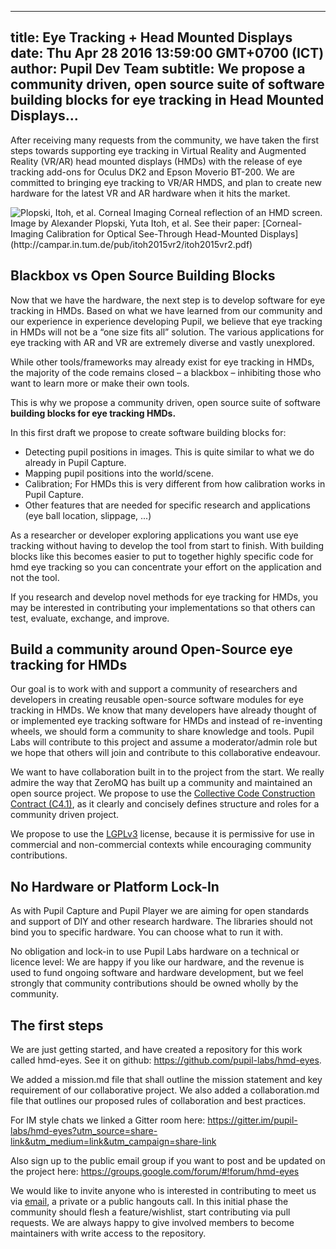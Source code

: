 ---
 title: Eye Tracking + Head Mounted Displays
 date: Thu Apr 28 2016 13:59:00 GMT+0700 (ICT)
 author: Pupil Dev Team
 subtitle: We propose a community driven, open source suite of software building blocks for eye tracking in Head Mounted Displays...
 --- 

After receiving many requests from the community, we have taken the first steps towards supporting eye tracking in Virtual Reality and Augmented Reality (VR/AR) head mounted displays (HMDs) with the release of eye tracking add-ons for Oculus DK2 and Epson Moverio BT-200. We are committed to bringing eye tracking to VR/AR HMDS, and plan to create new hardware for the latest VR and AR hardware when it hits the market. 

<img src="../../../../media/images/blog/plopski_itoh_corneal-reflection.png" class='Feature-image' alt="Plopski, Itoh, et al. Corneal Imaging">
Corneal reflection of an HMD screen. Image by Alexander Plopski, Yuta Itoh, et al. See their paper: [Corneal-Imaging Calibration for Optical See-Through Head-Mounted Displays](http://campar.in.tum.de/pub/itoh2015vr2/itoh2015vr2.pdf)

## Blackbox vs Open Source Building Blocks
Now that we have the hardware, the next step is to develop software for eye tracking in HMDs. Based on what we have learned from our community and our experience in experience developing Pupil, we believe that eye tracking in HMDs will not be a “one size fits all” solution. The various applications for eye tracking with AR and VR are extremely diverse and vastly unexplored. 

While other tools/frameworks may already exist for eye tracking in HMDs, the majority of the code remains closed – a blackbox – inhibiting those who want to learn more or make their own tools.  

This is why we propose a community driven, open source suite of software  **building blocks for eye tracking HMDs.**

In this first draft we propose to create software building blocks for:
* Detecting pupil positions in images. This is quite similar to what we do already in Pupil Capture. 
* Mapping pupil positions into the world/scene. 
* Calibration; For HMDs this is very different from how calibration works in Pupil Capture. 
* Other features that are needed for specific research and applications (eye ball location, slippage, ...)

As a researcher or developer exploring applications you want use eye tracking without having to develop the tool from start to finish. With building blocks like this becomes easier to put to together highly specific code for hmd eye tracking so you can concentrate your effort on the application and not the tool.

If you research and develop novel methods for eye tracking for HMDs, you may be interested in contributing your implementations so that others can test, evaluate, exchange, and improve.

## Build a community around Open-Source eye tracking for HMDs

Our goal is to work with and support a community of researchers and developers in creating reusable open-source software modules for eye tracking in HMDs. We know that many developers have already thought of or implemented eye tracking software for HMDs and instead of re-inventing wheels, we should form a community to share knowledge and tools. Pupil Labs will contribute to this project and assume a moderator/admin role but we hope that others will join and contribute to this collaborative endeavour.

We want to have collaboration built in to the project from the start. We really admire the way that ZeroMQ has built up a community and maintained an open source project. We propose to use the [Collective Code Construction Contract (C4.1)](http://rfc.zeromq.org/spec:22/C4.1), as it clearly and concisely defines structure and roles for a community driven project. 

We propose to use the [LGPLv3](http://www.gnu.org/licenses/lgpl-3.0.en.html) license, because it is permissive for use in commercial and non-commercial contexts while encouraging community contributions.

## No Hardware or Platform Lock-In

As with Pupil Capture and Pupil Player we are aiming for open standards and support of DIY and other research hardware. The libraries should not bind you to specific hardware. You can choose what to run it with.

No obligation and lock-in to use Pupil Labs hardware on a technical or licence level: We are happy if you like our hardware, and the revenue is used to fund ongoing software and hardware development, but we feel strongly that community contributions should be owned wholly by the community.

## The first steps

We are just getting started, and have created a repository for this work called hmd-eyes. See it on github: https://github.com/pupil-labs/hmd-eyes.

We added a mission.md file that shall outline the mission statement and key requirement of our collaborative project. We also added a collaboration.md file that outlines our proposed rules of collaboration and best practices.

For IM style chats we linked a Gitter room here: https://gitter.im/pupil-labs/hmd-eyes?utm_source=share-link&utm_medium=link&utm_campaign=share-link

Also sign up to the public email group if you want to post and be updated on the project here: https://groups.google.com/forum/#!forum/hmd-eyes


We would like to invite anyone who is interested in contributing to meet us via <a href="mailto:info@pupil-labs.com">email</a>, a private or a public hangouts call. In this initial phase the community should flesh a feature/wishlist, start contributing via pull requests. We are always happy to give involved members to become maintainers with write access to the repository.




